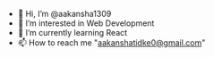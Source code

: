 - 👋 Hi, I’m @aakansha1309
- 👀 I’m interested in Web Development
- 🌱 I’m currently learning React
- 📫 How to reach me "aakanshatidke0@gmail.com"

<!---
aakansha1309/aakansha1309 is a ✨ special ✨ repository because its `README.md` (this file) appears on your GitHub profile.
You can click the Preview link to take a look at your changes.
--->
